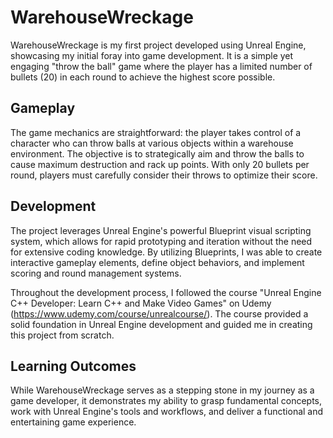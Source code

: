 # WarehouseWreckage

WarehouseWreckage is my first project developed using Unreal Engine, showcasing my initial foray into game development. It is a simple yet engaging "throw the ball" game where the player has a limited number of bullets (20) in each round to achieve the highest score possible.

## Gameplay
The game mechanics are straightforward: the player takes control of a character who can throw balls at various objects within a warehouse environment. The objective is to strategically aim and throw the balls to cause maximum destruction and rack up points. With only 20 bullets per round, players must carefully consider their throws to optimize their score.

## Development
The project leverages Unreal Engine's powerful Blueprint visual scripting system, which allows for rapid prototyping and iteration without the need for extensive coding knowledge. By utilizing Blueprints, I was able to create interactive gameplay elements, define object behaviors, and implement scoring and round management systems.

Throughout the development process, I followed the course "Unreal Engine C++ Developer: Learn C++ and Make Video Games" on Udemy (https://www.udemy.com/course/unrealcourse/). The course provided a solid foundation in Unreal Engine development and guided me in creating this project from scratch.

## Learning Outcomes
While WarehouseWreckage serves as a stepping stone in my journey as a game developer, it demonstrates my ability to grasp fundamental concepts, work with Unreal Engine's tools and workflows, and deliver a functional and entertaining game experience.

